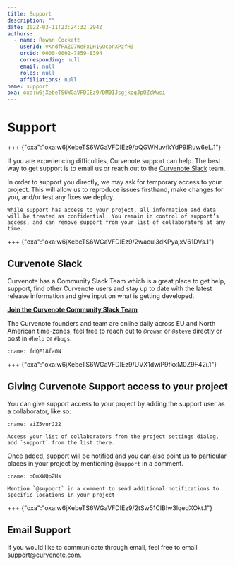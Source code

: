 ```yaml
---
title: Support
description: ""
date: 2022-03-11T23:24:32.294Z
authors:
  - name: Rowan Cockett
    userId: vKndfPAZO7WeFxLH1GQcpnXPzfH3
    orcid: 0000-0002-7859-8394
    corresponding: null
    email: null
    roles: null
    affiliations: null
name: support
oxa: oxa:w6jXebeTS6WGaVFDIEz9/DM0IJsgjkqqJpQZcWwsi
---
```


# Support

+++ {"oxa":"oxa:w6jXebeTS6WGaVFDIEz9/oQGWNuvfkYdP9IRuw6eL.1"}

If you are experiencing difficulties, Curvenote support can help. The best way to get support is to email us or reach out to the [Curvenote Slack](http://slack.curvenote.dev) team.

In order to support you directly, we may ask for temporary access to your project. This will allow us to reproduce issues firsthand, make changes for you, and/or test any fixes we deploy.

````{important}
While support has access to your project, all information and data will be treated as confidential. You remain in control of support’s access, and can remove support from your list of collaborators at any time.

````

+++ {"oxa":"oxa:w6jXebeTS6WGaVFDIEz9/2wacul3dKPyajxV61DVs.1"}

## Curvenote Slack

Curvenote has a Community Slack Team which is a great place to get help, support, find other Curvenote users and stay up to date with the latest release information and give input on what is getting developed.

[**Join the Curvenote Community Slack Team**](http://slack.curvenote.dev)

The Curvenote founders and team are online daily across EU and North American time-zones, feel free to reach out to `@rowan` or `@steve` directly or post in `#help` or `#bugs`.

```{figure} images/w6jXebeTS6WGaVFDIEz9-JPSa2Pp2KNiE6mITKLpn-v1.png
:name: fdQE18fa0N
```

+++ {"oxa":"oxa:w6jXebeTS6WGaVFDIEz9/UVX1dwiP9fkxM0Z9F42i.1"}

## Giving Curvenote Support access to your project

You can give support access to your project by adding the support user as a collaborator, like so:

```{figure} images/w6jXebeTS6WGaVFDIEz9-dB0zGvlqHeHHKr9tQ94G-v1.gif
:name: aiZ5vurJ22

Access your list of collaborators from the project settings dialog, add `support` from the list there.
```

Once added, support will be notified and you can also point us to particular places in your project by mentioning `@support` in a comment.

```{figure} images/w6jXebeTS6WGaVFDIEz9-tQHZIzPgaoRxV7aQY2ij-v1.gif
:name: oQmXWQpZHs

Mention `@support` in a comment to send additional notifications to specific locations in your project
```

+++ {"oxa":"oxa:w6jXebeTS6WGaVFDIEz9/2tSw51CIBIw3lqedXOkt.1"}

## Email Support

If you would like to communicate through email, feel free to email [support@curvenote.com](mailto:support@curvenote.com).

